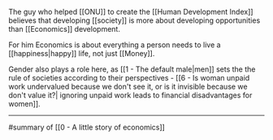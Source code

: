 The guy who helped [[ONU]] to create the [[Human Development Index]] believes that developing [[society]] is more about developing opportunities than [[Economics]] development.

For him Economics is about everything a person needs to live a [[happiness|happy]] life, not just [[Money]].

Gender also plays a role here, as [[1 - The default male|men]] sets the the rule of societies according to their perspectives - [[6 - Is woman unpaid work undervalued because we don't see it, or is it invisible because we don't value it?| ignoring unpaid work leads to financial disadvantages for women]]. 

---

#summary  of [[0 - A little story of economics]]